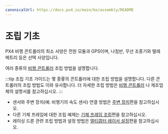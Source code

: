 ```yaml
---
canonicalUrl: https://docs.px4.io/main/ko/assembly/README
---
```


# 조립 기초

PX4 비행 콘트롤러의 최소 사양은 전원 모듈과 GPS이며, 나침반, 무선 조종기와 텔레메트리 등은 선택 사양입니다.

여러 종류의 [비행 콘트롤러](../flight_controller/README.md) 조립 방법을 설명합니다.

:::tip
조립 기초 가이드는 몇 종륳의 콘트롤러에 대한 조립 방법을 설명합니다. 다른 콘트롤러의 조립 방법도 이와 유사합니다. 더 자세한 조립 방법은 [비행 콘트롤러](../flight_controller/README.md) 나 제조업체의 설명서를 참고하십시오. :::

* 센서와 주변 장치(예: 비행기의 속도 센서) 연결 방법은 [주변 장치](../peripherals/README.md)편을 참고하십시오.
* 다른 기체 프레임에 대한 조립 예제는 [기체 프레임 조립](../airframes/README.md)편을 참고하십시오.
* 레이싱 드론 관련 조립 방법과 설정 방법은 [멀티콥터 레이서 설정](../config_mc/racer_setup.md)편을 참고하십시오.
